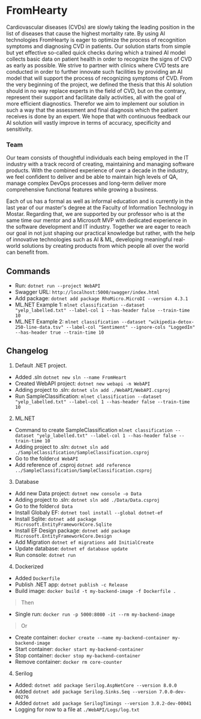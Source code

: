 # FromHearty
Cardiovascular diseases (CVDs) are slowly taking the leading position in the list of diseases that cause the highest mortality rate. By using AI technologies FromHearty is eager to optimize the process of recognition symptoms and diagnosing CVD in patients. Our solution starts from simple but yet effective so-called quick checks during which a trained AI model collects basic data on patient health in order to recognize the signs of CVD as early as possible. We strive to partner with clinics where CVD tests are conducted in order to further innovate such facilities by providing an AI model that will support the process of recognizing symptoms of CVD. From the very beginning of the project, we defined the thesis that this AI solution should in no way replace experts in the field of CVD, but on the contrary, represent their support and facilitate daily activities, all with the goal of more efficient diagnostics. Therefor we aim to implement our solution in such a way that the assessment and final diagnosis which the patient receives is done by an expert. We hope that with continuous feedback our AI solution will vastly improve in terms of accuracy, specificity and sensitivity.

### Team
Our team consists of thoughtful individuals each being employed in the IT industry with a track record of creating, maintaining and managing software products. With the combined experience of over a decade in the industry, we feel confident to deliver and be able to maintain high levels of QA, manage complex DevOps processes and long-term deliver more comprehensive functional features while growing a business.

Each of us has a formal as well as informal education and is currently in the last year of our master's degree at the Faculty of Information Technology in Mostar. Regarding that, we are supported by our professor who is at the same time our mentor and a Microsoft MVP with dedicated experience in the software development and IT industry. Together we are eager to reach our goal in not just shaping our practical knowledge but rather, with the help of innovative technologies such as AI & ML, developing meaningful real-world solutions by creating products from which people all over the world can benefit from.

## Commands
- Run: `dotnet run --project WebAPI`
- Swagger URL: `http://localhost:5000/swagger/index.html`
- Add package: `dotnet add package RhoMicro.MicroDI --version 4.3.1`
- ML.NET Example 1: `mlnet classification --dataset "yelp_labelled.txt" --label-col 1 --has-header false --train-time 10`
- ML.NET Example 2: `mlnet classification --dataset "wikipedia-detox-250-line-data.tsv" --label-col "Sentiment" --ignore-cols "LoggedIn" --has-header true --train-time 10`

## Changelog
1. Default .NET project.
- Added .sln `dotnet new sln --name FromHeart`
- Created WebAPI project: `dotnet new webapi -n WebAPI`
- Adding project to .sln: `dotnet sln add ./WebAPI/WebAPI.csproj`
- Run SampleClassification: `mlnet classification --dataset "yelp_labelled.txt" --label-col 1 --has-header false --train-time 10`

2. ML.NET
- Command to create SampleClassification `mlnet classification --dataset "yelp_labelled.txt" --label-col 1 --has-header false --train-time 10`
- Adding project to .sln: `dotnet sln add ./SampleClassification/SampleClassification.csproj`
- Go to the folder`cd WebAPI`
- Add reference of .csproj `dotnet add reference ../SampleClassification/SampleClassification.csproj`

3. Database
- Add new Data project: `dotnet new console -o Data`
- Adding project to .sln: `dotnet sln add ./Data/Data.csproj`
- Go to the folder`cd Data`
- Install Globaly EF: `dotnet tool install --global dotnet-ef`
- Install Sqlite: `dotnet add package Microsoft.EntityFrameworkCore.Sqlite`
- Install EF Design package: `dotnet add package Microsoft.EntityFrameworkCore.Design`
- Add Migration `dotnet ef migrations add InitialCreate`
- Update database: `dotnet ef database update`
- Run console: `dotnet run`

4. Dockerized
- Added `Dockerfile`
- Publish .NET app: `dotnet publish -c Release`
- Build image: `docker build -t my-backend-image -f Dockerfile .`
> Then
- Single run: `docker run -p 5000:8080 -it --rm my-backend-image`
> Or
- Create container: `docker create --name my-backend-container my-backend-image`
- Start container: `docker start my-backend-container`
- Stop container: `docker stop my-backend-container`
- Remove container: `docker rm core-counter`

4. Serilog
- Added: `dotnet add package Serilog.AspNetCore --version 8.0.0`
- Added `dotnet add package Serilog.Sinks.Seq --version 7.0.0-dev-00276`
- Added `dotnet add package SerilogTimings --version 3.0.2-dev-00041`
- Logging for now to a file at `./WebAPI/Logs/log.txt`
